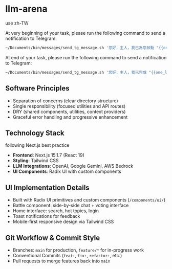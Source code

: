 # llm-arena

use zh-TW

At very beginning of your task, please run the following command to send a notification to Telegram:

```bash
~/Documents/bin/messages/send_tg_message.sh '您好，主人，我已為您啟動 "{{one_line_summary_of_task}}" 工作!'
```

At end of your task, please run the following command to send a notification to Telegram:

```bash
~/Documents/bin/messages/send_tg_message.sh '您好，主人，我已完成 "{{one_line_summary_of_task}}" 工作!'
```

## Software Principles

- Separation of concerns (clear directory structure)
- Single responsibility (focused utilities and API routes)
- DRY (shared components, utilities, context providers)
- Graceful error handling and progressive enhancement

## Technology Stack

following Next.js best practice

- **Frontend**: Next.js 15.1.7 (React 19)
- **Styling**: Tailwind CSS
- **LLM Integrations**: OpenAI, Google Gemini, AWS Bedrock
- **UI Components**: Radix UI with custom components

## UI Implementation Details

- Built with Radix UI primitives and custom components (`/components/ui/`)
- Battle component: side-by-side chat + voting interface
- Home interface: search, hot topics, login
- Toast notifications for feedback
- Mobile-first responsive design via Tailwind CSS

## Git Workflow & Commit Style

- Branches: `main` for production, `feature/*` for in-progress work
- Conventional Commits (`feat:`, `fix:`, `refactor:`, etc.)
- Pull requests to merge features back into `main`

